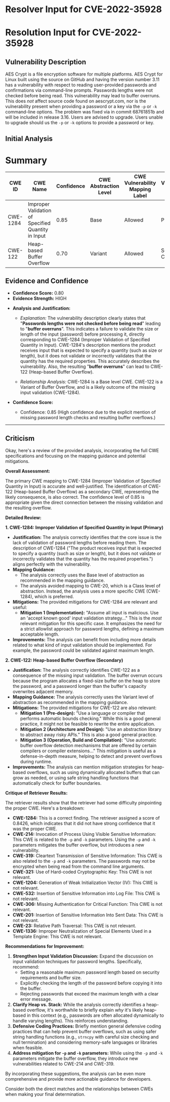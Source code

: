 # Resolver Input for CVE-2022-35928

# Resolution Input for CVE-2022-35928

## Vulnerability Description
AES Crypt is a file encryption software for multiple platforms. AES Crypt for Linux built using the source on GitHub and having the version number 3.11 has a vulnerability with respect to reading user-provided passwords and confirmations via command-line prompts. Passwords lengths were not checked before being read. This vulnerability may lead to buffer overruns. This does _not_ affect source code found on aescrypt.com, nor is the vulnerability present when providing a password or a key via the `-p` or `-k` command-line options. The problem was fixed via in commit 68761851b and will be included in release 3.16. Users are advised to upgrade. Users unable to upgrade should us the `-p` or `-k` options to provide a password or key.

## Initial Analysis
# Summary
| CWE ID | CWE Name | Confidence | CWE Abstraction Level | CWE Vulnerability Mapping Label | CWE-Vulnerability Mapping Notes |
|---|---|---|---|---|---|
| CWE-1284 | Improper Validation of Specified Quantity in Input | 0.85 | Base | Allowed | Primary CWE |
| CWE-122 | Heap-based Buffer Overflow | 0.70 | Variant | Allowed | Secondary CWE |

## Evidence and Confidence

*   **Confidence Score:** 0.80
*   **Evidence Strength:** HIGH

- **Analysis and Justification:**  
  - *Explanation:* The vulnerability description clearly states that "**Passwords lengths were not checked before being read**" leading to "**buffer overruns**". This indicates a failure to validate the size or length of the input (password) before processing it, directly corresponding to CWE-1284 (Improper Validation of Specified Quantity in Input). CWE-1284's description mentions the product receives input that is expected to specify a quantity (such as size or length), but it does not validate or incorrectly validates that the quantity has the required properties. This accurately describes the vulnerability. Also, the resulting "**buffer overruns**" can lead to CWE-122 (Heap-based Buffer Overflow).
  
  - *Relationship Analysis:* CWE-1284 is a Base level CWE. CWE-122 is a Variant of Buffer Overflow, and is a likely outcome of the missing input validation (CWE-1284).

- **Confidence Score:**  
  - Confidence: 0.85 (High confidence due to the explicit mention of missing password length checks and resulting buffer overflows.)

---

## Criticism
Okay, here's a review of the provided analysis, incorporating the full CWE specifications and focusing on the mapping guidance and potential mitigations.

**Overall Assessment:**

The primary CWE mapping to CWE-1284 (Improper Validation of Specified Quantity in Input) is accurate and well-justified. The identification of CWE-122 (Heap-based Buffer Overflow) as a secondary CWE, representing the likely consequence, is also correct. The confidence level of 0.85 is appropriate given the direct connection between the missing validation and the resulting overflow.

**Detailed Review:**

**1. CWE-1284: Improper Validation of Specified Quantity in Input (Primary)**

*   **Justification:** The analysis correctly identifies that the core issue is the lack of validation of password lengths before reading them. The description of CWE-1284 ("The product receives input that is expected to specify a quantity (such as size or length), but it does not validate or incorrectly validates that the quantity has the required properties.") aligns perfectly with the vulnerability.
*   **Mapping Guidance:**
    *   The analysis correctly uses the Base level of abstraction as recommended in the mapping guidance.
    *   The analysis avoided mapping to CWE-20, which is a Class level of abstraction. Instead, the analysis uses a more specific CWE (CWE-1284), which is preferred.
*   **Mitigations:** The provided mitigations for CWE-1284 are relevant and useful:
    *   **Mitigation 1 (Implementation):** "Assume all input is malicious. Use an 'accept known good' input validation strategy..."  This is the *most* relevant mitigation for this specific case. It emphasizes the need for a strict allowlist approach for password lengths, defining a maximum acceptable length.
*   **Improvements:** The analysis can benefit from including more details related to what kind of input validation should be implemented. For example, the password could be validated against maximum length.

**2. CWE-122: Heap-based Buffer Overflow (Secondary)**

*   **Justification:** The analysis correctly identifies CWE-122 as a consequence of the missing input validation. The buffer overrun occurs because the program allocates a fixed-size buffer on the heap to store the password, and a password longer than the buffer's capacity overwrites adjacent memory.
*   **Mapping Guidance:** The analysis correctly uses the Variant level of abstraction as recommended in the mapping guidance.
*   **Mitigations:** The provided mitigations for CWE-122 are also relevant:
    *   **Mitigation 1 (Pre-design):** "Use a language or compiler that performs automatic bounds checking."  While this is a good general practice, it might not be feasible to rewrite the entire application.
    *   **Mitigation 2 (Architecture and Design):** "Use an abstraction library to abstract away risky APIs."  This is also a good general practice.
    *   **Mitigation 3 (Operation, Build and Compilation):** "Use automatic buffer overflow detection mechanisms that are offered by certain compilers or compiler extensions..."  This mitigation is useful as a defense-in-depth measure, helping to detect and prevent overflows during runtime.
*   **Improvements:** The analysis can mention mitigation strategies for heap-based overflows, such as using dynamically allocated buffers that can grow as needed, or using safe string handling functions that automatically check for buffer boundaries.

**Critique of Retriever Results:**

The retriever results show that the retriever had some difficulty pinpointing the proper CWE. Here's a breakdown:

*   **CWE-1284:** This is a correct finding. The retriever assigned a score of 0.8426, which indicates that it did not have strong confidence that it was the proper CWE.
*   **CWE-214:** Invocation of Process Using Visible Sensitive Information: This CWE is related to the `-p` and `-k` parameters. Using the `-p` and `-k` parameters mitigates the buffer overflow, but introduces a new vulnerability.
*   **CWE-319:** Cleartext Transmission of Sensitive Information: This CWE is also related to the `-p` and `-k` parameters. The passwords may not be encrypted when being read from the command line arguments.
*   **CWE-321:** Use of Hard-coded Cryptographic Key: This CWE is not relevant.
*   **CWE-1204:** Generation of Weak Initialization Vector (IV): This CWE is not relevant.
*   **CWE-532:** Insertion of Sensitive Information into Log File: This CWE is not relevant.
*   **CWE-306:** Missing Authentication for Critical Function: This CWE is not relevant.
*   **CWE-201:** Insertion of Sensitive Information Into Sent Data: This CWE is not relevant.
*   **CWE-23:** Relative Path Traversal: This CWE is not relevant.
*   **CWE-1336:** Improper Neutralization of Special Elements Used in a Template Engine: This CWE is not relevant.

**Recommendations for Improvement:**

1.  **Strengthen Input Validation Discussion:** Expand the discussion on input validation techniques for password lengths. Specifically, recommend:
    *   Setting a reasonable maximum password length based on security requirements and buffer size.
    *   Explicitly checking the length of the password before copying it into the buffer.
    *   Rejecting passwords that exceed the maximum length with a clear error message.
2.  **Clarify Heap vs. Stack:** While the analysis correctly identifies a heap-based overflow, it's worthwhile to briefly explain *why* it's likely heap-based in this context (e.g., passwords are often allocated dynamically to handle varying lengths).  This reinforces understanding.
3.  **Defensive Coding Practices:** Briefly mention general defensive coding practices that can help prevent buffer overflows, such as using safer string handling functions (e.g., `strncpy` with careful size checking and null termination) and considering memory-safe languages or libraries when feasible.
4.  **Address mitigation for `-p` and `-k` parameters:** While using the `-p` and `-k` parameters mitigate the buffer overflow, they introduce new vulnerabilities related to CWE-214 and CWE-319.

By incorporating these suggestions, the analysis can be even more comprehensive and provide more actionable guidance for developers.

Consider both the direct matches and the relationships between CWEs
when making your final determination.
        